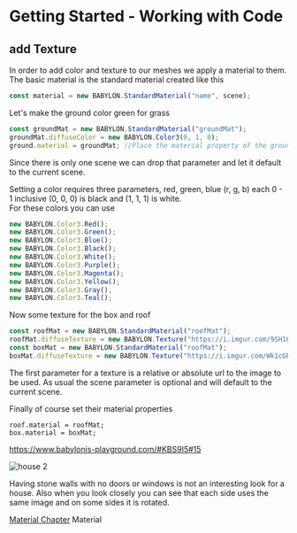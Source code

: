 # Getting Started - Working with Code
## add Texture
In order to add color and texture to our meshes we apply a material to them. The basic material is the standard material created like this

```javascript
const material = new BABYLON.StandardMaterial("name", scene);
```
Let's make the ground color green for grass

```javascript
const groundMat = new BABYLON.StandardMaterial("groundMat");
groundMat.diffuseColor = new BABYLON.Color3(0, 1, 0);
ground.material = groundMat; //Place the material property of the ground
```
Since there is only one scene we can drop that parameter and let it default to the current scene.

Setting a color requires three parameters, red, green, blue (r, g, b) each 0 - 1 inclusive (0, 0, 0) is black and (1, 1, 1) is white.  
For these colors you can use
```javascript
new BABYLON.Color3.Red();
new BABYLON.Color3.Green();
new BABYLON.Color3.Blue();
new BABYLON.Color3.Black();
new BABYLON.Color3.White();
new BABYLON.Color3.Purple();
new BABYLON.Color3.Magenta();
new BABYLON.Color3.Yellow();
new BABYLON.Color3.Gray(),
new BABYLON.Color3.Teal();
```
Now some texture for the box and roof
```javascript
const roofMat = new BABYLON.StandardMaterial("roofMat");
roofMat.diffuseTexture = new BABYLON.Texture("https://i.imgur.com/9SH16GZ.jpg", scene);
const boxMat = new BABYLON.StandardMaterial("roofMat");
boxMat.diffuseTexture = new BABYLON.Texture("https://i.imgur.com/Wk1cGEq.png");
```
The first parameter for a texture is a relative or absolute url to the image to be used. As usual the scene parameter is optional and will default to the current scene.

Finally of course set their material properties
```
roof.material = roofMat;
box.material = boxMat;
```

https://www.babylonjs-playground.com/#KBS9I5#15

![house 2](/img/campus/house2.png)

Having stone walls with no doors or windows is not an interesting look for a house. Also when you look closely you can see that each side uses the same image and on some sides it is rotated. 

[Material Chapter](/features/materials) Material


